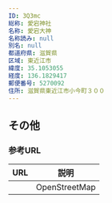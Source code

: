 ```yaml
---
ID: 3Q3mc
総称: 愛宕神社
名称: 愛宕大神
名称読み: null
別名: null
都道府県: 滋賀県
区域: 東近江市
緯度: 35.1053055
経度: 136.1829417
郵便番号: 5270092
住所: 滋賀県東近江市小今町３００
---
```


## その他

### 参考URL

| URL | 説明          |
| --- | ------------- |
|     | OpenStreetMap |
